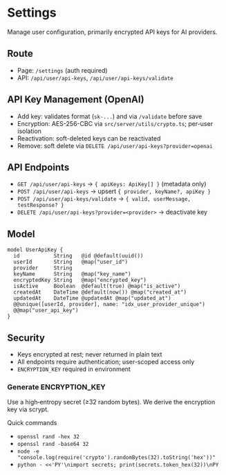 # Settings

Manage user configuration, primarily encrypted API keys for AI providers.

## Route

- Page: `/settings` (auth required)
- API: `/api/user/api-keys`, `/api/user/api-keys/validate`

## API Key Management (OpenAI)

- Add key: validates format (`sk-...`) and via `/validate` before save
- Encryption: AES-256-CBC via `src/server/utils/crypto.ts`; per-user isolation
- Reactivation: soft-deleted keys can be reactivated
- Remove: soft delete via `DELETE /api/user/api-keys?provider=openai`

## API Endpoints

- `GET /api/user/api-keys` → `{ apiKeys: ApiKey[] }` (metadata only)
- `POST /api/user/api-keys` → upsert `{ provider, keyName?, apiKey }`
- `POST /api/user/api-keys/validate` → `{ valid, userMessage, testResponse? }`
- `DELETE /api/user/api-keys?provider=<provider>` → deactivate key

## Model

```prisma
model UserApiKey {
  id           String   @id @default(uuid())
  userId       String   @map("user_id")
  provider     String
  keyName      String   @map("key_name")
  encryptedKey String   @map("encrypted_key")
  isActive     Boolean  @default(true) @map("is_active")
  createdAt    DateTime @default(now()) @map("created_at")
  updatedAt    DateTime @updatedAt @map("updated_at")
  @@unique([userId, provider], name: "idx_user_provider_unique")
  @@map("user_api_key")
}
```

## Security

- Keys encrypted at rest; never returned in plain text
- All endpoints require authentication; user-scoped access only
- `ENCRYPTION_KEY` required in environment

### Generate ENCRYPTION_KEY
Use a high‑entropy secret (≥32 random bytes). We derive the encryption key via scrypt.

Quick commands
- `openssl rand -hex 32`
- `openssl rand -base64 32`
- `node -e "console.log(require('crypto').randomBytes(32).toString('hex'))"`
- `python - <<'PY'\nimport secrets; print(secrets.token_hex(32))\nPY`
